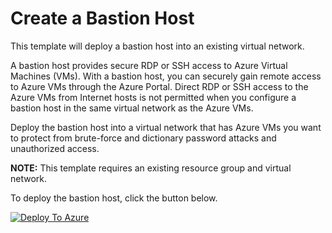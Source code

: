 # Create a Bastion Host

This template will deploy a bastion host into an existing virtual network. 

A bastion host provides secure RDP or SSH access to Azure Virtual Machines (VMs). With a bastion host,
you can securely gain remote access to Azure VMs through the Azure Portal. Direct RDP or SSH access to the Azure VMs 
from Internet hosts is not permitted when you configure a bastion host in the same virtual network as the Azure VMs.

Deploy the bastion host into a virtual network that has Azure VMs you want to protect from 
brute-force and dictionary password attacks and unauthorized access. 

**NOTE:** This template requires an existing resource group and virtual network. 

To deploy the bastion host, click the button below.

[![Deploy To Azure](https://raw.githubusercontent.com/az140mp/azure-quickstart-templates/master/1-CONTRIBUTION-GUIDE/images/deploytoazure.svg?sanitize=true)](https://portal.azure.com/#create/Microsoft.Template/uri/https%3A%2F%2Fraw.githubusercontent.com%2Faz140mp%2Fazure-quickstart-templates%2Fmaster%2Fapplication-workloads%2Factive-directory%2Factive-directory-new-domain%2Fazuredeploy.json)
